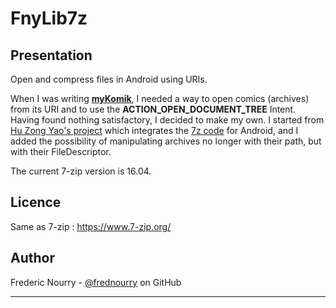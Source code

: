 FnyLib7z
==========

Presentation
------------

Open and compress files in Android using URIs.

When I was writing [**myKomik**][1], I needed a way to open comics (archives) from its URI and to use the **ACTION_OPEN_DOCUMENT_TREE** Intent. Having found nothing satisfactory, I decided to make my own.
I started from [Hu Zong Yao's project][2] which integrates the [7z code][3] for Android, and I added the possibility of manipulating archives no longer with their path, but with their FileDescriptor.

The current 7-zip version is 16.04.

Licence
-------
Same as 7-zip : https://www.7-zip.org/

Author
------
Frederic Nourry - [@frednourry][4] on GitHub

-----------------------------------

[1]: https://github.com/frednourry/myKomik
[2]: https://github.com/hzy3774/AndroidP7zip
[3]: https://www.7-zip.org/
[4]: https://github.com/frednourry
